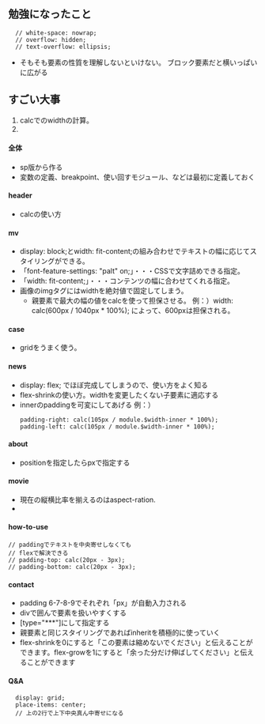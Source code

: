 ## 勉強になったこと
<!-- テキストがover wrapしたときに使える指定 -->
      // white-space: nowrap;
      // overflow: hidden;
      // text-overflow: ellipsis;

  - そもそも要素の性質を理解しないといけない。
  ブロック要素だと横いっぱいに広がる

## すごい大事
1. calcでのwidthの計算。
2. 

#### 全体
- sp版から作る
- 変数の定義、breakpoint、使い回すモジュール、などは最初に定義しておく

#### header
- calcの使い方

#### mv
- display: block;とwidth: fit-content;の組み合わせでテキストの幅に応じてスタイリングができる。
- 「font-feature-settings: "palt" on;」・・・CSSで文字詰めできる指定。
- 「width: fit-content;」・・・コンテンツの幅に合わせてくれる指定。
- 画像のimgタグにはwidthを絶対値で固定してしまう。
  - 親要素で最大の幅の値をcalcを使って担保させる。
  例：）width: calc(600px / 1040px * 100%);
  によって、600pxは担保される。

#### case
- gridをうまく使う。
  
#### news
- display: flex; でほぼ完成してしまうので、使い方をよく知る
- flex-shrinkの使い方。widthを変更したくない子要素に適応する
- innerのpaddingを可変にしてあげる
  例：） 
  ```
  padding-right: calc(105px / module.$width-inner * 100%);
  padding-left: calc(105px / module.$width-inner * 100%);
  ```

#### about 
- positionを指定したらpxで指定する

#### movie
- 現在の縦横比率を揃えるのはaspect-ration.
- 

#### how-to-use 
    // paddingでテキストを中央寄せしなくても
    // flexで解決できる
    // padding-top: calc(20px - 3px);
    // padding-bottom: calc(20px - 3px);


#### contact 
- padding 6-7-8-9でそれぞれ「px」が自動入力される
- divで囲んで要素を扱いやすくする
- [type="***"]にして指定する
- 親要素と同じスタイリングであればinheritを積極的に使っていく
- flex-shrinkを0にすると「この要素は縮めないでください」と伝えることができます。flex-growを1にすると「余った分だけ伸ばしてください」と伝えることができます

#### Q&A
      display: grid;
      place-items: center;
      // 上の2行で上下中央真ん中寄せになる
